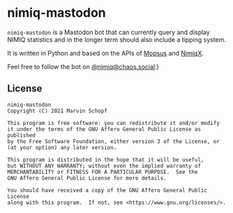 # nimiq-mastodon
`nimiq-mastodon` is a Mastodon bot that can currently query and display NIMIQ statistics and in the longer term should also include a tipping system.

It is written in Python and based on the APIs of [Mopsus](https://nimiq.mopsus.com) and [NimiqX](https://nimiqx.com).

Feel free to follow the bot on [@nimiq@chaos.social](https://chaos.social/@nimiq):)

## License
```
nimiq-mastodon
Copyright (C) 2021 Marvin Schopf

This program is free software: you can redistribute it and/or modify
it under the terms of the GNU Affero General Public License as published
by the Free Software Foundation, either version 3 of the License, or
(at your option) any later version.

This program is distributed in the hope that it will be useful,
but WITHOUT ANY WARRANTY; without even the implied warranty of
MERCHANTABILITY or FITNESS FOR A PARTICULAR PURPOSE.  See the
GNU Affero General Public License for more details.

You should have received a copy of the GNU Affero General Public License
along with this program.  If not, see <https://www.gnu.org/licenses/>.
```
<a rel="me" href="https://chaos.social/@nimiq"></a>
